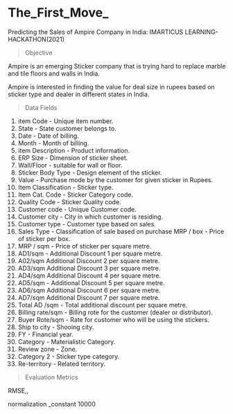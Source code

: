 # The_First_Move_
Predicting the Sales of Ampire Company in India: IMARTICUS LEARNING- HACKATHON(2021)

> Objective

Ampire is an emerging Sticker company that is trying hard to replace marble  and tile floors and walls in India.

Ampire is interested in finding the value for deal size in rupees based on sticker  type and dealer in different states in India.


> Data Fields

1. item Code - Unique item number.
2. State - State customer belongs to.
3. Date - Date of billing.
4. Month - Month of billing.
5. item Description - Product information.
6. ERP Size - Dimension of sticker sheet.
7. Wall/Floor - suitable for wall or floor.
8. Sticker Body Type - Design element of the sticker.
9. Value - Purchase mode by the customer for given sticker in Rupees.
10. Item Classification - Sticker type.
11. Item Cat. Code - Sticker Category code.
12. Quality Code - Sticker Quality code.
13. Customer code - Unique Customer code.
14. Customer city - City in which customer is residing.
15. Customer type - Customer type based on sales.
16. Sales Type - Classification of sale based on purchase MRP / box - Price of sticker per box.
17. MRP / sqm - Price of sticker per square metre.
18. AD1/sqm - Additional Discount 1 per square metre.
19. A02/sqm Additional Discount 2 per square metre.
20. AD3/sqm Additional Discount 3 per square metre.
21. AD4/sqm Additional Discount 4 per square metre.
22. AD5/sqm - Additional Discount 5 per square metre.
23. AD6/sqm Additional Discount 6 per square metre.
24. AD7/sqm Additional Discount 7 per square metre.
25. Total AD /sqm - Total additional discount per square metre.
26. Billing rate/sqm - Billing rote for the customer (dealer or distributor).
27. Buyer Rote/sqm - Rate for customer who will be using the stickers.
28. Ship to city - Shooing city.
29. FY - Financial year.
30. Category - Materialistic Category.
31. Review zone - Zone.
32. Category 2 - Sticker type category.
33. Re-territory - Related territory.


> Evaluation Metrics

RMSE,,

normalization _constant 10000
